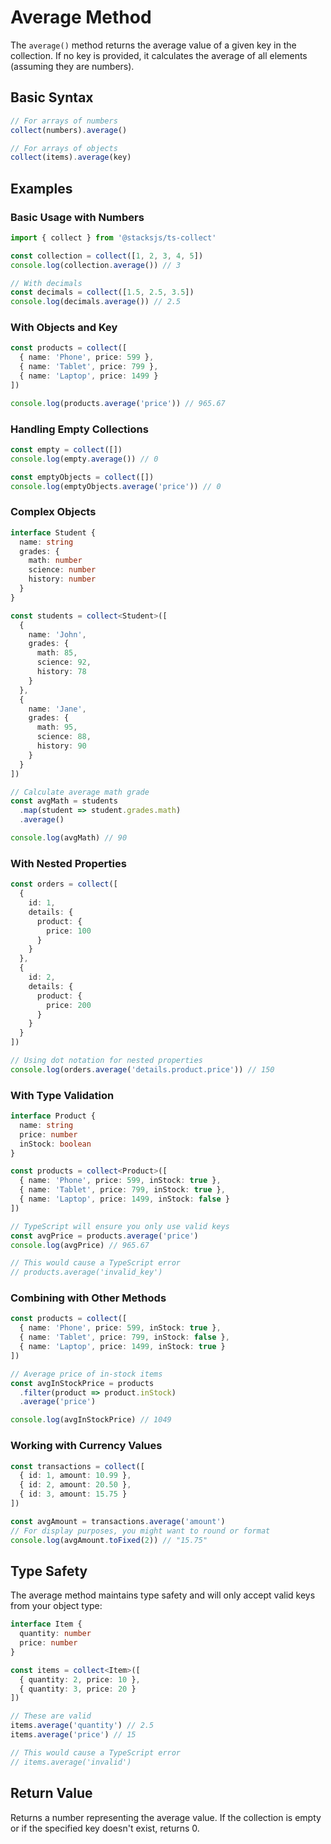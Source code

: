 # Average Method

The `average()` method returns the average value of a given key in the collection. If no key is provided, it calculates the average of all elements (assuming they are numbers).

## Basic Syntax

```typescript
// For arrays of numbers
collect(numbers).average()

// For arrays of objects
collect(items).average(key)
```

## Examples

### Basic Usage with Numbers

```typescript
import { collect } from '@stacksjs/ts-collect'

const collection = collect([1, 2, 3, 4, 5])
console.log(collection.average()) // 3

// With decimals
const decimals = collect([1.5, 2.5, 3.5])
console.log(decimals.average()) // 2.5
```

### With Objects and Key

```typescript
const products = collect([
  { name: 'Phone', price: 599 },
  { name: 'Tablet', price: 799 },
  { name: 'Laptop', price: 1499 }
])

console.log(products.average('price')) // 965.67
```

### Handling Empty Collections

```typescript
const empty = collect([])
console.log(empty.average()) // 0

const emptyObjects = collect([])
console.log(emptyObjects.average('price')) // 0
```

### Complex Objects

```typescript
interface Student {
  name: string
  grades: {
    math: number
    science: number
    history: number
  }
}

const students = collect<Student>([
  {
    name: 'John',
    grades: {
      math: 85,
      science: 92,
      history: 78
    }
  },
  {
    name: 'Jane',
    grades: {
      math: 95,
      science: 88,
      history: 90
    }
  }
])

// Calculate average math grade
const avgMath = students
  .map(student => student.grades.math)
  .average()

console.log(avgMath) // 90
```

### With Nested Properties

```typescript
const orders = collect([
  {
    id: 1,
    details: {
      product: {
        price: 100
      }
    }
  },
  {
    id: 2,
    details: {
      product: {
        price: 200
      }
    }
  }
])

// Using dot notation for nested properties
console.log(orders.average('details.product.price')) // 150
```

### With Type Validation

```typescript
interface Product {
  name: string
  price: number
  inStock: boolean
}

const products = collect<Product>([
  { name: 'Phone', price: 599, inStock: true },
  { name: 'Tablet', price: 799, inStock: true },
  { name: 'Laptop', price: 1499, inStock: false }
])

// TypeScript will ensure you only use valid keys
const avgPrice = products.average('price')
console.log(avgPrice) // 965.67

// This would cause a TypeScript error
// products.average('invalid_key')
```

### Combining with Other Methods

```typescript
const products = collect([
  { name: 'Phone', price: 599, inStock: true },
  { name: 'Tablet', price: 799, inStock: false },
  { name: 'Laptop', price: 1499, inStock: true }
])

// Average price of in-stock items
const avgInStockPrice = products
  .filter(product => product.inStock)
  .average('price')

console.log(avgInStockPrice) // 1049
```

### Working with Currency Values

```typescript
const transactions = collect([
  { id: 1, amount: 10.99 },
  { id: 2, amount: 20.50 },
  { id: 3, amount: 15.75 }
])

const avgAmount = transactions.average('amount')
// For display purposes, you might want to round or format
console.log(avgAmount.toFixed(2)) // "15.75"
```

## Type Safety

The average method maintains type safety and will only accept valid keys from your object type:

```typescript
interface Item {
  quantity: number
  price: number
}

const items = collect<Item>([
  { quantity: 2, price: 10 },
  { quantity: 3, price: 20 }
])

// These are valid
items.average('quantity') // 2.5
items.average('price') // 15

// This would cause a TypeScript error
// items.average('invalid')
```

## Return Value

Returns a number representing the average value. If the collection is empty or if the specified key doesn't exist, returns 0.
